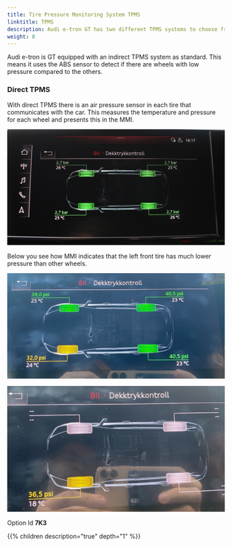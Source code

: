 ```yaml
---
title: Tire Pressure Monitoring System TPMS
linktitle: TPMS
description: Audi e-tron GT has two different TPMS systems to choose from.
weight: 8
---
```


Audi e-tron is GT equipped with an indirect TPMS system as standard.  This means it uses the ABS sensor to detect if there are wheels with low pressure compared to the others.

### Direct TPMS

With direct TPMS there is an air pressure sensor in each tire that communicates with the car. This measures the temperature  and pressure for each wheel and presents this in the MMI.

![Tire Pressure Measure System](tpms3.jpg "Tire pressure measure system")

Below you see how MMI indicates that the left front tire has much lower pressure than other wheels.

![Tire Pressure Measure System](tpms1.jpg "Left front wheel with lower pressure")

![Tire Pressure Measure System](tpms2.jpg "Tire pressure measure system")

Option Id **7K3**

{{% children description="true" depth="1" %}}
